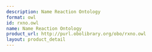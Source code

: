 ```yaml
---
description: Name Reaction Ontology
format: owl
id: rxno.owl
name: Name Reaction Ontology
product_url: http://purl.obolibrary.org/obo/rxno.owl
layout: product_detail
---
```

